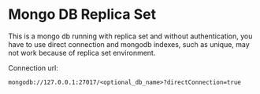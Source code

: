 # Mongo DB Replica Set

This is a mongo db running with replica set and without authentication, you have to use direct connection and mongodb indexes, such as unique, may not work because of replica set environment.

Connection url:

```
mongodb://127.0.0.1:27017/<optional_db_name>?directConnection=true
```
